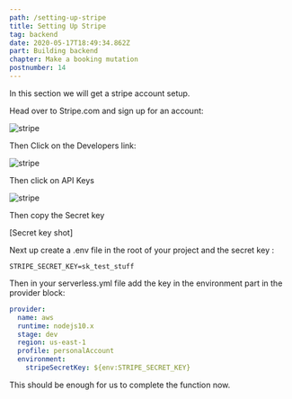 ```yaml
---
path: /setting-up-stripe
title: Setting Up Stripe
tag: backend
date: 2020-05-17T18:49:34.862Z
part: Building backend
chapter: Make a booking mutation
postnumber: 14
---
```


In this section we will get a stripe account setup.

Head over to Stripe.com and sign up for an account:

![stripe](/uploads/stripe_step1.png)

Then Click on the Developers link:

![stripe](/uploads/stripe_step2.png)

Then click on API Keys

![stripe](/uploads/stripe_step3.png)

Then copy the Secret key

\[Secret key shot]

Next up create a .env file in the root of your project and the secret key :

```
STRIPE_SECRET_KEY=sk_test_stuff

```

Then in your serverless.yml file add the key in the environment part in the provider block:

```yaml
provider:
  name: aws
  runtime: nodejs10.x
  stage: dev
  region: us-east-1
  profile: personalAccount
  environment:
    stripeSecretKey: ${env:STRIPE_SECRET_KEY}
```

This should be enough for us to complete the function now.
